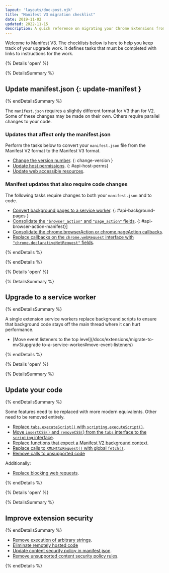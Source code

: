 ```yaml
---
layout: 'layouts/doc-post.njk'
title: "Manifest V3 migration checklist"
date: 2019-11-02
updated: 2022-11-15
description: A quick reference on migrating your Chrome Extensions from Manifest V2 to Manifest V3.
---
```


Welcome to Manifest V3. The checklists below is here to help you keep track of your upgrade work. It defines tasks that must be completed with links to instructions for the work.

{% Details  'open' %}

{% DetailsSummary %}
## Update manifest.json {: update-manifest }
{% endDetailsSummary %}

The `manifest.json` requires a slightly different format for V3 than for V2. Some of these changes may be made on their own. Others require parallel changes to your code.

### Updates that affect only the manifest.json

Perform the tasks below to convert your `manifest.json` file from the Manifest V2 format to the Manifest V3 format.

* [Change the version number](/docs/extensions/migrate-to-mv3/update-the-manifest/#manifest-version). {: change-version }
* [Update host permissions](/docs/extensions/migrate-to-mv3/update-the-manifest/#host-permissions). {: #api-host-perms}
* [Update web accessible resources](/docs/extensions/migrate-to-mv3/update-the-manifest/#web-accessible-resources).


### Manifest updates that also require code changes

The following tasks require changes to both your `manifest.json` and to code.

* [Convert background pages to a service worker](/docs/extensions/migrate-to-mv3/update-the-manifest/#man-sw). {: #api-background-pages }
* [Consolidate the `"browser_action"` and `"page_action"` fields](/docs/extensions/migrate-to-mv3/update-the-manifest/#action-api-unification). {: #api-browser-action-manifest}]
* [Consolidate the chrome.browserAction or chrome.pageAction callbacks](/docs/extensions/migrate-to-mv3/update-the-manifest/#action-callback-unification).
* [Replace callbacks on the `chrome.webRequest` interface with `"chrome.declarativeNetRequest"` fields](/docs/extensions/migrate-to-mv3/update-the-manifest/#modifying-network-requests).

{% endDetails %}


{% endDetails %}

{% Details  'open' %}

{% DetailsSummary %}
## Upgrade to a service worker
{% endDetailsSummary %}

A single extension service workers replace background scripts to ensure that background code stays off the main thread where it can hurt performance.

* [Move event listeners to the top level](/docs/extensions/migrate-to-mv3/upgrade to-a-service-worker#move-event-listeners)

{% endDetails %}


{% Details  'open' %}

{% DetailsSummary %}
## Update your code
{% endDetailsSummary %}

Some features need to be replaced with more modern equivalents. Other need to be removed entirely.

* [Replace `tabs.executeScript()` with `scripting.executeScript()`](/docs/extensions/migrate-to-mv3/update-code#move-executescript).
* [Move `insertCSS()` and `removeCSS(`) from the `tabs` interface to the `scripting` interface](/docs/extensions/migrate-to-mv3/update-code#move-css-calls).
* [Replace functions that expect a Manifest V2 background context](/docs/extensions/migrate-to-mv3/update-code#api-background-context).
* [Replace calls to `XMLHttpRequest()` with global `fetch()`](/docs/extensions/migrate-to-mv3/update-code#use-global-fetch).
* [Remove calls to unsupported code](/docs/extensions/migrate-to-mv3/update-code#remove-unsupported)

Additionally:

* [Replace blocking web requests](/docs/extensions/migrate-to-mv3/migrate-web-requests).

{% endDetails %}

{% Details  'open' %}

{% DetailsSummary %}
## Improve extension security
{% endDetailsSummary %}

* [Remove execution of arbitrary strings](/docs/extensions/migrate-to-mv3/improve-extension-security#arbitrary-strings).
* [Eliminate remotely hosted code](/docs/extensions/migrate-to-mv3/improve-extension-security#remotely-hosted-code)
* [Update content security policy in manifest.json](/docs/extensions/migrate-to-mv3/improve-extension-security#security-csp).
* [Remove unsupported content security policy rules](/docs/extensions/migrate-to-mv3/improve-extension-security#remove-unsupported-csp).

{% endDetails %}
